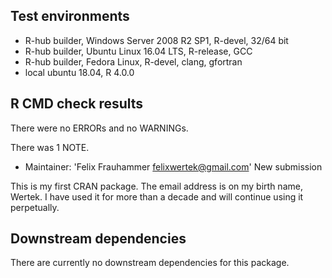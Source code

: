 ## Test environments
* R-hub builder, Windows Server 2008 R2 SP1, R-devel, 32/64 bit
* R-hub builder, Ubuntu Linux 16.04 LTS, R-release, GCC
* R-hub builder, Fedora Linux, R-devel, clang, gfortran
* local ubuntu 18.04, R 4.0.0

## R CMD check results
There were no ERRORs and no WARNINGs.

There was 1 NOTE.

  * Maintainer: 'Felix Frauhammer <felixwertek@gmail.com>'
  New submission
  
  This is my first CRAN package.
  The email address is on my birth name, Wertek. I have used it
  for more than a decade and will continue using it perpetually.


## Downstream dependencies
There are currently no downstream dependencies for this package.
